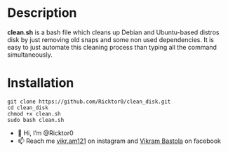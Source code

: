 # Description
**clean.sh** is a bash file which cleans up Debian and Ubuntu-based distros disk by just removing old snaps and some non used dependencies.
It is easy to just automate this cleaning process than typing all the command simultaneously.


# Installation
```
git clone https://github.com/Ricktor0/clean_disk.git
cd clean_disk
chmod +x clean.sh
sudo bash clean.sh 
```


- 👋 Hi, I’m @Ricktor0
- 📫 Reach me  [vikr.am121](https://www.instagram.com/vikr.am121/) on instagram and [Vikram Bastola](https://www.facebook.com/profile.php?id=100042768861506) on facebook
  
